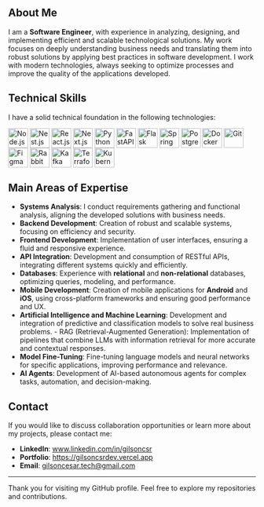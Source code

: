 ## About Me
I am a **Software Engineer**, with experience in analyzing, designing, and implementing efficient and scalable 
technological solutions. My work focuses on deeply understanding business needs and translating them into robust solutions 
by applying best practices in software development. I work with modern technologies, always seeking to optimize processes 
and improve the quality of the applications developed.

## Technical Skills
I have a solid technical foundation in the following technologies:

<div style="display: flex; flex-direction: row; flex-wrap: wrap;">
  <img src="https://cdn.jsdelivr.net/gh/devicons/devicon/icons/nodejs/nodejs-original.svg" title="Node.js" alt="Node.js" width="40" height="40"/>&nbsp;  
  <img src="https://cdn.jsdelivr.net/gh/devicons/devicon@latest/icons/nestjs/nestjs-original.svg"  title="Nest.js" alt="Nest.js" width="40" height="40"/>&nbsp;
  <img src="https://cdn.jsdelivr.net/gh/devicons/devicon/icons/react/react-original.svg" title="React.js" alt="React.js" width="40" height="40"/>&nbsp;
  <img src="https://cdn.jsdelivr.net/gh/devicons/devicon@latest/icons/nextjs/nextjs-original.svg" title="Next.js" alt="Next.js" width="40" height="40"/>&nbsp;
  <img src="https://cdn.jsdelivr.net/gh/devicons/devicon@latest/icons/python/python-original.svg" title="Python" alt="Python" width="40" height="40"/>&nbsp;
  <img src="https://cdn.jsdelivr.net/gh/devicons/devicon@latest/icons/fastapi/fastapi-original.svg" title="FastAPI" alt="FastAPI" width="40" height="40"/>&nbsp;
  <img src="https://cdn.jsdelivr.net/gh/devicons/devicon@latest/icons/flask/flask-original.svg" title="Flask" alt="Flask" width="40" height="40"/>&nbsp;
  <img src="https://cdn.jsdelivr.net/gh/devicons/devicon@latest/icons/spring/spring-original.svg" title="Spring Boot" alt="Spring Boot" width="40" height="40"/>&nbsp;
  <img src="https://cdn.jsdelivr.net/gh/devicons/devicon@latest/icons/postgresql/postgresql-original.svg" title="PostgreSQL" alt="PostgreSQL" width="40" height="40"/>&nbsp;
  <img src="https://cdn.jsdelivr.net/gh/devicons/devicon@latest/icons/docker/docker-plain.svg" title="Docker" alt="Docker" width="40" height="40"/>&nbsp;
  <img src="https://cdn.jsdelivr.net/gh/devicons/devicon/icons/git/git-original.svg" title="Git" alt="Git" width="40" height="40"/>&nbsp;
  <img src="https://cdn.jsdelivr.net/gh/devicons/devicon@latest/icons/figma/figma-original.svg" title="Figma" alt="Figma" width="40" height="40"/>&nbsp;
  <img src="https://cdn.jsdelivr.net/gh/devicons/devicon@latest/icons/rabbitmq/rabbitmq-original.svg" title="RabbitMQ" alt="RabbitMQ" width="40" height="40"/>&nbsp;
  <img src="https://cdn.jsdelivr.net/gh/devicons/devicon@latest/icons/apachekafka/apachekafka-original.svg" title="Kafka" alt="Kafka" width="40" height="40"/>&nbsp;
  <img src="https://cdn.jsdelivr.net/gh/devicons/devicon@latest/icons/terraform/terraform-original.svg" title="Terraform" alt="Terraform" width="40" height="40"/>&nbsp;
  <img src="https://cdn.jsdelivr.net/gh/devicons/devicon@latest/icons/kubernetes/kubernetes-original.svg" title="Kubernetes" alt="Kubernetes" width="40" height="40"/>&nbsp;
</div>

## Main Areas of Expertise
- **Systems Analysis**: I conduct requirements gathering and functional analysis, aligning the developed solutions with business needs.
- **Backend Development**: Creation of robust and scalable systems, focusing on efficiency and security.
- **Frontend Development**: Implementation of user interfaces, ensuring a fluid and responsive experience.
- **API Integration**: Development and consumption of RESTful APIs, integrating different systems quickly and efficiently.
- **Databases**: Experience with **relational** and **non-relational** databases, optimizing queries, modeling, and performance.
- **Mobile Development**: Creation of mobile applications for **Android** and **iOS**, using cross-platform frameworks and ensuring good performance and UX.
- **Artificial Intelligence and Machine Learning**: Development and integration of predictive and classification models to solve real business problems. - RAG (Retrieval-Augmented Generation): Implementation of pipelines that combine LLMs with information retrieval for more accurate and contextual responses.
- **Model Fine-Tuning**: Fine-tuning language models and neural networks for specific applications, improving performance and relevance.
- **AI Agents**: Development of AI-based autonomous agents for complex tasks, automation, and decision-making.

## Contact
If you would like to discuss collaboration opportunities or learn more about my projects, please contact me:

- **LinkedIn**: www.linkedin.com/in/gilsoncsr
- **Portfolio**: https://gilsoncsrdev.vercel.app
- **Email**: gilsoncesar.tech@gmail.com

---

Thank you for visiting my GitHub profile. Feel free to explore my repositories and contributions.
